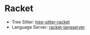 # Racket

- Tree Sitter: [tree-sitter-racket](https://github.com/zed-industries/tree-sitter-racket)
- Language Server: [racket-langserver](https://github.com/jeapostrophe/racket-langserver)
